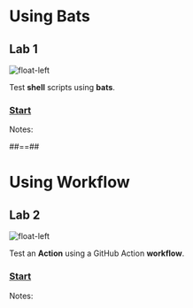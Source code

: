 <!-- .slide: class="exercice" -->

# Using Bats

## Lab 1

![float-left](./assets/images/testing-lab1-shell-bats.png)

Test **shell** scripts using **bats**.

### [Start](https://github.com/sfeir-open-source/sfeir-school-github-action-dev/tree/main/steps/30-testing-lab1-action-shell-testing)

Notes:

##==##

<!-- .slide: class="exercice" -->

# Using Workflow

## Lab 2

![float-left](./assets/images/testing-lab2-workflow.jpg)

Test an **Action** using a GitHub Action **workflow**.

### [Start](https://github.com/sfeir-open-source/sfeir-school-github-action-dev/tree/main/steps/30-testing-lab2-action-workflow-testing)

Notes:
